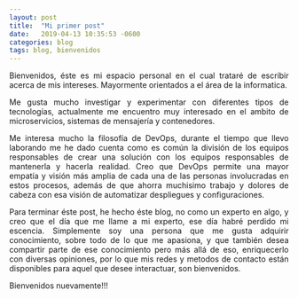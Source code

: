```yaml
---
layout: post
title:  "Mi primer post"
date:   2019-04-13 10:35:53 -0600
categories: blog
tags: blog, bienvenidos
---
```

<div style="text-align: justify">
Bienvenidos, éste es mi espacio personal en el cual trataré de escribir
acerca de mis intereses. Mayormente orientados a el área de la informatica.

Me gusta mucho investigar y experimentar con diferentes tipos de tecnologías,
actualmente me encuentro muy interesado en el ambito de microservicios, sistemas de mensajería
y contenedores. 

Me interesa mucho la filosofía de DevOps, durante el tiempo que llevo laborando
me he dado cuenta como es común la división de los equipos responsables de crear
una solución con los equipos responsables de mantenerla y hacerla realidad. Creo
que DevOps permite una mayor empatía y visión más amplia de cada una de las personas
involucradas en estos procesos, además de que ahorra muchisimo trabajo y dolores
de cabeza con esa visión de automatizar despliegues y configuraciones.

Para terminar éste post, he hecho éste blog, no como un experto en algo,
y creo que el día que me llame a mi experto, ese día habré perdido 
mi escencia. Simplemente soy una persona que me gusta adquirir conocimiento, sobre
todo de lo que me apasiona, y que también desea compartir parte de ese conocimiento
pero más allá de eso, enriquecerlo con diversas opiniones, por lo que mis redes
y metodos de contacto están disponibles para aquel que desee interactuar, son bienvenidos.

Bienvenidos nuevamente!!!
</div>


